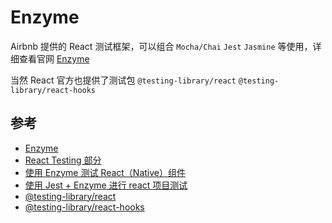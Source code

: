 # Enzyme

Airbnb 提供的 React 测试框架，可以组合 `Mocha/Chai` `Jest` `Jasmine` 等使用，详细查看官网 [Enzyme](https://enzymejs.github.io/enzyme/)

当然 React 官方也提供了测试包 `@testing-library/react` `@testing-library/react-hooks`

## 参考

- [Enzyme](https://enzymejs.github.io/enzyme/)
- [React Testing 部分](https://zh-hans.reactjs.org/docs/testing.html)
- [使用 Enzyme 测试 React（Native）组件](https://insights.thoughtworks.cn/use-enzyme-to-test-the-react-component/)
- [使用 Jest + Enzyme 进行 react 项目测试](http://echizen.github.io/tech/2017/02-12-jest-enzyme-method)
- [@testing-library/react](https://github.com/testing-library/react-testing-library)
- [@testing-library/react-hooks](https://github.com/testing-library/react-hooks-testing-library)
